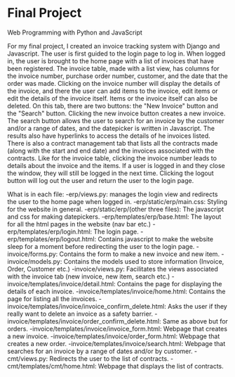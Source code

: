 # Final Project

Web Programming with Python and JavaScript

For my final project, I created an invoice tracking system with Django and Javascript. The user is first guided to the login page to log in. When logged in, the user is brought to the home page with a list of invoices that have been registered. The invoice table, made with a list view, has columns for the invoice number, purchase order number, customer, and the date that the order was made. Clicking on the invoice number will display the details of the invoice, and there the user can add items to the invoice, edit items or edit the details of the invoice itself. Items or the invoice itself can also be deleted. On this tab, there are two buttons: the "New Invoice" button and the "Search" button. Clicking the new invoice button creates a new invoice. The search button allows the user to search for an invoice by the customer and/or a range of dates, and the datepicker is written in Javascript. The results also have hyperlinks to access the details of he invoices listed. There is also a contract management tab that lists all the contracts made (along with the start and end date) and the invoices associated with the contracts. Like for the invoice table, clicking the invoice number leads to details about the invoice and the items. If a user is logged in and they close the window, they will still be logged in the next time. Clicking the logout button will log out the user and return the user to the login page.

What is in each file:
-erp/views.py: manages the login view and redirects the user to the home page when logged in.
-erp/static/erp/main.css: Styling for the website in general.
-erp/static/erp/(other three files): The javascript and css for making datepickers.
-erp/templates/erp/base.html: The layout for all the html pages in the website (nav bar etc.)
-erp/templates/erp/login.html: The login page.
-erp/templates/erp/logout.html: Contains javascript to make the website sleep for a moment before redirecting the user to the login page.
-invoice/forms.py: Contains the form to make a new invoice and new item.
-invoice/models.py: Contains the models used to store information (Invoice, Order, Customer etc.)
-invoice/views.py: Facilitates the views associated with the invoice tab (new invoice, new item, search etc.)
-invoice/templates/invoice/detail.html: Contains the page for displaying the details of each invoice.
-invoice/templates/invoice/home.html: Contains the page for listing all the invoices.
-invoice/templates/invoice/invoice_confirm_delete.html: Asks the user if they really want to delete an invoice as a safety barrier.
-invoice/templates/invoice/order_confirm_delete.html: Same as above but for orders.
-invoice/templates/invoice/invoice_form.html: Webpage that creates a new invoice.
-invoice/templates/invoice/order_form.html: Webpage that creates a new order.
-invoice/templates/invoice/search.html: Webpage that searches for an invoice by a range of dates and/or by customer.
-cmt/views.py: Redirects the user to the list of contracts.
-cmt/templates/cmt/home.html: Webpage that displays the list of contracts.